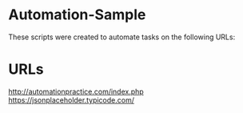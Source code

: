 # Automation-Sample

These scripts were created to automate tasks on the following URLs: 

# URLs

http://automationpractice.com/index.php
https://jsonplaceholder.typicode.com/
